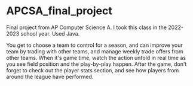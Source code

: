 # APCSA_final_project
Final project from AP Computer Science A. I took this class in the 2022-2023 school year. Used Java.

You get to choose a team to control for a season, and can improve your team by trading with other teams, and manage weekly trade offers from other teams.
When it's game time, watch the action unfold in real time as you see field position and the play-by-play happen. 
After the game, don't forget to check out the player stats section, and see how players from around the league have performed.
